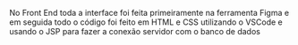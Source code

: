 No Front End toda a interface foi feita primeiramente na ferramenta Figma e em seguida todo o código foi feito em HTML e CSS utilizando o VSCode e usando o JSP para fazer a conexão servidor com o banco de dados
